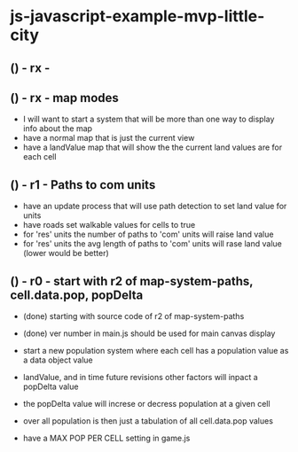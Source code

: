 # js-javascript-example-mvp-little-city


<!-- Maintenance -->



<!-- Additional Features -->


<!-- Minimum Viable Product -->

## () - rx - 


## () - rx - map modes
* I will want to start a system that will be more than one way to display info about the map
* have a normal map that is just the current view
* have a landValue map that will show the the current land values are for each cell

## () - r1 - Paths to com units
* have an update process that will use path detection to set land value for units
* have roads set walkable values for cells to true
* for 'res' units the number of paths to 'com' units will raise land value
* for 'res' units the avg length of paths to 'com' units will rase land value (lower would be better)

## () - r0 - start with r2 of map-system-paths, cell.data.pop, popDelta
* (done) starting with source code of r2 of map-system-paths
* (done) ver number in main.js should be used for main canvas display

* start a new population system where each cell has a population value as a data object value
* landValue, and in time future revisions other factors will inpact a popDelta value
* the popDelta value will increse or decress population at a given cell
* over all population is then just a tabulation of all cell.data.pop values
* have a MAX POP PER CELL setting in game.js